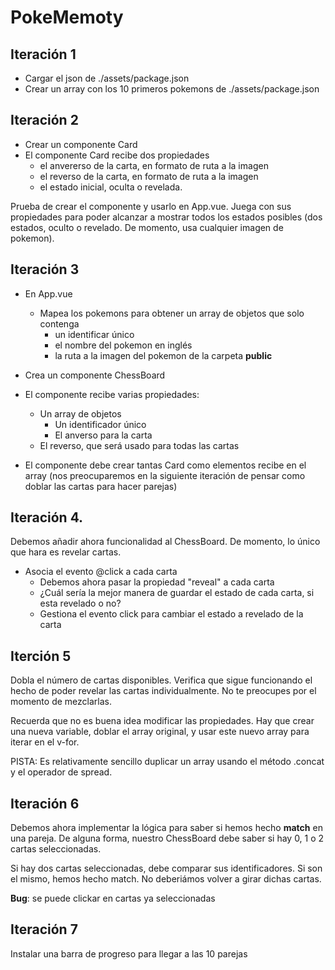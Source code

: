 # PokeMemoty

## Iteración 1

- Cargar el json de ./assets/package.json
- Crear un array con los 10 primeros pokemons de ./assets/package.json

## Iteración 2

- Crear un componente Card
- El componente Card recibe dos propiedades
  - el anvererso de la carta, en formato de ruta a la imagen
  - el reverso de la carta, en formato de ruta a la imagen
  - el estado inicial, oculta o revelada.

Prueba de crear el componente y usarlo en App.vue.
Juega con sus propiedades para poder alcanzar a mostrar todos los estados posibles (dos estados, oculto o revelado. De momento, usa cualquier imagen de pokemon).

## Iteración 3

- En App.vue

  - Mapea los pokemons para obtener un array de objetos que solo contenga
    - un identificar único
    - el nombre del pokemon en inglés
    - la ruta a la imagen del pokemon de la carpeta **public**

- Crea un componente ChessBoard
- El componente recibe varias propiedades:
  - Un array de objetos
    - Un identificador único
    - El anverso para la carta
  - El reverso, que será usado para todas las cartas
- El componente debe crear tantas Card como elementos recibe en el array (nos preocuparemos en la siguiente iteración de pensar como doblar las cartas para hacer parejas)

## Iteración 4.

Debemos añadir ahora funcionalidad al ChessBoard. De momento, lo único que hara es revelar cartas.

- Asocia el evento @click a cada carta
  - Debemos ahora pasar la propiedad "reveal" a cada carta
  - ¿Cuál sería la mejor manera de guardar el estado de cada carta, si esta revelado o no?
  - Gestiona el evento click para cambiar el estado a revelado de la carta

## Iterción 5

Dobla el número de cartas disponibles. Verifica que sigue funcionando el hecho de poder revelar las cartas individualmente. No te preocupes por el momento de mezclarlas.

Recuerda que no es buena idea modificar las propiedades. Hay que crear una nueva variable, doblar el array original, y usar este nuevo array para iterar en el v-for.

PISTA: Es relativamente sencillo duplicar un array usando el método .concat y el operador de spread.

## Iteración 6

Debemos ahora implementar la lógica para saber si hemos hecho **match** en una pareja. De alguna forma, nuestro ChessBoard debe saber si hay 0, 1 o 2 cartas seleccionadas.

Si hay dos cartas seleccionadas, debe comparar sus identificadores. Si son el mismo, hemos hecho match. No deberiámos volver a girar dichas cartas.

**Bug**: se puede clickar en cartas ya seleccionadas

## Iteración 7

Instalar una barra de progreso para llegar a las 10 parejas
